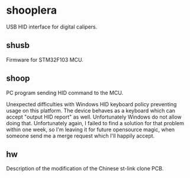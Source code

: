 # shooplera
USB HID interface for digital calipers.

## shusb
Firmware for STM32F103 MCU.

## shoop
PC program sending HID command to the MCU. 

Unexpected difficulties with Windows HID keyboard policy preventing usage on this platform.
The device behaves as a keyboard which can accept "output HID report" as well. Unfortunately Windows do not allow doing that. 
Unfortunately again, I failed to find a solution for that problem within one week, so I'm leaving it for future opensource magic, when someone send me a merge request which I'll happily accept.

## hw
Description of the modification of the Chinese st-link clone PCB.
